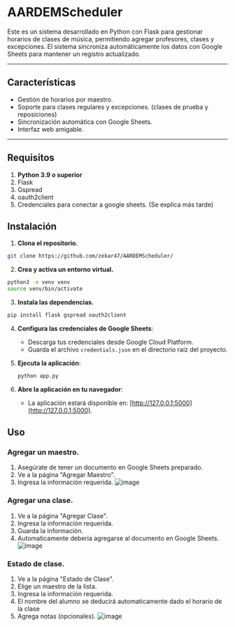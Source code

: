 # AARDEMScheduler

Este es un sistema desarrollado en Python con Flask para gestionar horarios de clases de música, permitiendo agregar profesores, clases y excepciones. El sistema sincroniza automáticamente los datos con Google Sheets para mantener un registro actualizado.

---

## **Características**
- Gestión de horarios por maestro.
- Soporte para clases regulares y excepciones. (clases de prueba y reposiciones)
- Sincronización automática con Google Sheets.
- Interfaz web amigable.

---

## **Requisitos**
1. **Python 3.9 o superior**
2. Flask
3. Gspread
4. oauth2client
5. Credenciales para conectar a google sheets. (Se explica más tarde)

## **Instalación**
1. **Clona el repositorio.**
```bash
git clone https://github.com/zekar47/AARDEMScheduler/
```

2. **Crea y activa un entorno virtual.**
```bash
python3 -m venv venv
source venv/bin/activate
```

3. **Instala las dependencias.**
```bash
pip install flask gspread oauth2client
```

4. **Configura las credenciales de Google Sheets**:
   - Descarga tus credenciales desde Google Cloud Platform.
   - Guarda el archivo `credentials.json` en el directorio raíz del proyecto.

5. **Ejecuta la aplicación**:
   ```bash
   python app.py
   ```

6. **Abre la aplicación en tu navegador**:
   - La aplicación estará disponible en: [http://127.0.0.1:5000](http://127.0.0.1:5000).

## **Uso**
### **Agregar un maestro.**
1. Asegúrate de tener un documento en Google Sheets preparado.
2. Ve a la página "Agregar Maestro".
3. Ingresa la información requerida.
![image](https://github.com/user-attachments/assets/370ea398-f2e8-481b-bd54-d457e1debc04)

### **Agregar una clase.**
1. Ve a la página "Agregar Clase".
2. Ingresa la información requerida.
3. Guarda la información.
4. Automaticamente debería agregarse al documento en Google Sheets.
![image](https://github.com/user-attachments/assets/49265300-7ee4-474e-a82e-25c834c912c3)


### **Estado de clase.**
1. Ve a la página "Estado de Clase".
2. Elige un maestro de la lista.
3. Ingresa la información requerida.
4. El nombre del alumno se deducirá automaticamente dado el horario de la clase
5. Agrega notas (opcionales).
![image](https://github.com/user-attachments/assets/e85174a9-da9e-44dd-90a9-5f818cfb7137)
